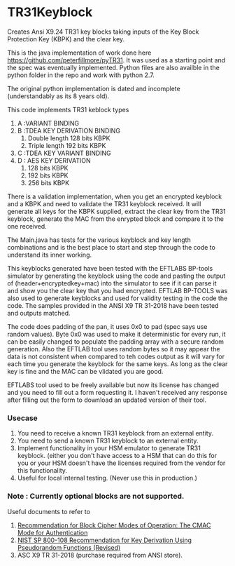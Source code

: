 # TR31Keyblock

Creates Ansi X9.24 TR31 key blocks taking inputs of the Key Block Protection Key (KBPK) and the clear key.

This is the java implementation of work done here https://github.com/peterfillmore/pyTR31. It was used as a starting point and the spec was eventually implemented.
Python files are also availble in the python folder in the repo and work with python 2.7.

The original python implementation is dated and incomplete (understandably as its 8 years old). 

This code implements TR31 keblock types
1.   A :VARIANT BINDING
1.   B :TDEA KEY DERIVATION BINDING
      1. Double length 128 bits KBPK
      2. Triple length 192 bits KBPK
1.   C :TDEA KEY VARIANT BINDING
1.   D : AES KEY DERIVATION
      1. 128 bits KBPK
      2. 192 bits KBPK
      3. 256 bits KBPK

There is a validation implementation, when you get an encrypted keyblock and a KBPK and need to validate the TR31 keyblock received. It will generate all keys for the KBPK supplied,  extract the clear key from the TR31 keyblock, generate the MAC from the enrypted block and compare it to the one received.

The Main.java has tests for the various keyblock and key length combinations and is the best place to start and step through the code to understand its inner working.

This keyblocks generated have been tested with the EFTLABS BP-tools simulator by generating the keyblock using the code and pasting the output of  (header+encryptedkey+mac) into the simulator to see if it can parse it and show you the clear key that you had encrypted.
EFTLAB BP-TOOLS was also used to generate keyblocks and used for validity testing in the code the code.
The samples provided in the ANSI X9 TR 31-2018 have been tested and outputs matched.

The code does padding of the pan, it uses 0x0 to pad (spec says use random values). Byte 0x0 was used to make it deterministic for every run, it can be easily changed to populate the padding array with a secure random generation. Also the EFTLAB tool uses random bytes so it may appear the data is not consistent when compared to teh codes output as it will vary for each time you generate the keyblock for the same keys. As long as the clear key is fine and the MAC can be vlidated you are good.

EFTLABS tool used to be freely available but now its license has changed and you need to fill out a form requesting it. I haven't received any response after filling out the form to download an updated version of their tool.

### Usecase
1. You need to receive a known TR31 keyblock from an external entity.
2. You need to send a known TR31 keyblock to an external entity.
3. Implement functionality in your HSM emulator to generate TR31 keyblock. (either you don't have access to a HSM that can do this for you or your HSM doesn't have the licenses required from the vendor for this functionality.
4. Useful for local internal testing. (Never use this in production.)

### Note : Currently optional blocks are not supported.


Useful documents to refer to 

1. [Recommendation for Block Cipher Modes of Operation: The CMAC Mode for Authentication](https://nvlpubs.nist.gov/nistpubs/SpecialPublications/NIST.SP.800-38b.pdf)
2. [NIST SP 800-108 Recommendation for Key Derivation Using Pseudorandom Functions (Revised)](https://nvlpubs.nist.gov/nistpubs/Legacy/SP/nistspecialpublication800-108.pdf)
3. ASC X9 TR 31-2018 (purchase required from ANSI store).

